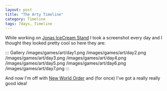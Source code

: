 ```yaml
---
layout: post
title: "The Arty Timeline"
category: Timeline
tags: 7days, Timeline
---
```


While working on [Jonas IceCream Stand](/blog/2009/12/01/postmortem_jonas_icecream_stand) I took a screenshot every day and I thought they looked pretty cool so here they are:

::: Gallery
/images/games/art/day1.png
/images/games/art/day2.png
/images/games/art/day3.png
/images/games/art/day4.png
/images/games/art/day5.png
/images/games/art/day6.png
/images/games/art/day7.png
:::

And now I'm off with [New World Order](/blog/2009/12/04/december_theme_new_world_order) and (for once) I've got a really really good idea!

